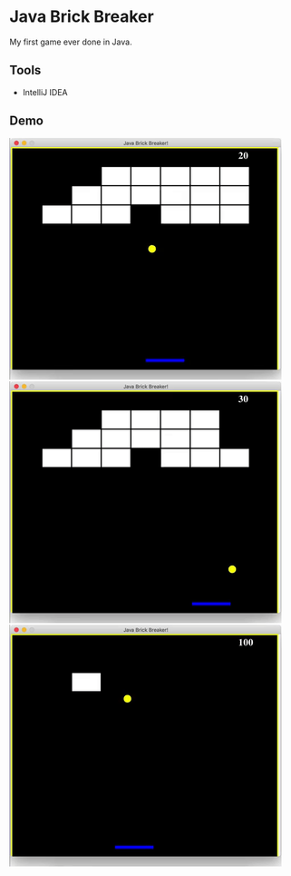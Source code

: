 # Java Brick Breaker

My first game ever done in Java.

## Tools
- IntelliJ IDEA

## Demo
![](https://github.com/gabrieltavolaro/brick_breaker/blob/master/playing.gif)
![](https://github.com/gabrieltavolaro/brick_breaker/blob/master/game_over.gif)
![](https://github.com/gabrieltavolaro/brick_breaker/blob/master/won.gif)
